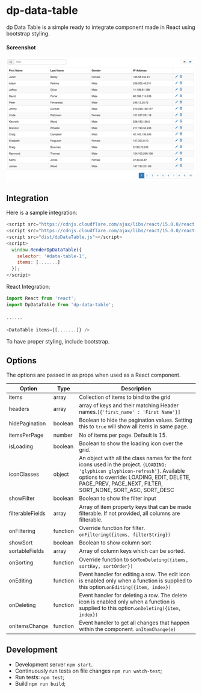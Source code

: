 # dp-data-table

dp Data Table is a simple ready to integrate component made in React using bootstrap styling.

#### Screenshot
![dp Data Table](https://raw.githubusercontent.com/daniepaul/dp-data-table/master/screenshots/with-filter-and-pagination.png)

## Integration

Here is a sample integration:

```js
<script src="https://cdnjs.cloudflare.com/ajax/libs/react/15.0.0/react.js"></script>
<script src="https://cdnjs.cloudflare.com/ajax/libs/react/15.0.0/react-dom.js"></script>
<script src="dist/dpDataTable.js"></script>
<script>
  window.RenderDpDataTable({
    selector: '#data-table-1',
    items: [.......]
  });
</script>
```

React Integration:

```js
import React from 'react';
import DpDataTable from 'dp-data-table';

......

<DataTable items={[.......]} />

```

To have proper styling, include bootstrap.

## Options
The options are passed in as props when used as a React component.

 Option    | Type       | Description 
 ----------|------------|------------
 items     | array      | Collection of items to bind to the grid 
 headers   | array      | array of keys and their matching Header names.```[{'first_name' : 'First Name'}]```
 hidePagination  | boolean | Boolean to hide the pagination values. Setting this to ```true``` will show all items in same page.
 itemsPerPage  | number | No of items per page. Default is 15.
 isLoading  | boolean | Boolean to show the loading icon over the grid.
 iconClasses  | object | An object with all the class names for the font icons used in the project. ```{LOADING: 'glyphicon glyphicon-refresh'}```. Available options to override: LOADING, EDIT, DELETE, PAGE_PREV, PAGE_NEXT, FILTER, SORT_NONE, SORT_ASC, SORT_DESC  
 showFilter  | boolean | Boolean to show the filter input
 filterableFields  | array | Array of item property keys that can be made filterable. If not provided, all columns are filterable.
 onFiltering  | function | Override function for filter. ```onFiltering({items, filterString})```
 showSort  | boolean | Boolean to show column sort
 sortableFields  | array | Array of column keys which can be sorted.
 onSorting  | function | Override function to sort```onDeleting({items, sortKey, sortOrder})```
 onEditing  | function | Event handler for editing a row. The edit icon is enabled only when a function is supplied to this option.```onEditing({item, index})```
 onDeleting  | function | Event handler for deleting a row. The delete icon is enabled only when a function is supplied to this option.```onDeleting({item, index})```
 onItemsChange  | function | Event handler to get all changes that happen within the component. ```onItemChange(e)```

## Development

* Development server `npm start`.
* Continuously run tests on file changes `npm run watch-test`;
* Run tests: `npm test`;
* Build `npm run build`;

